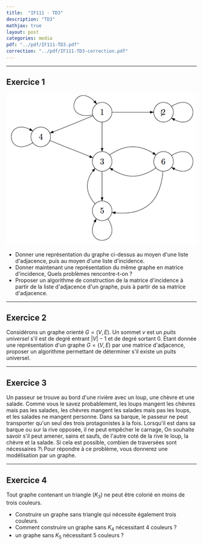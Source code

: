 ```yaml
---
title:  "IF111 - TD3"
description: "TD3"
mathjax: true
layout: post
categories: media
pdf: "../pdf/IF111-TD3.pdf"
correction: "../pdf/IF111-TD3-correction.pdf"
---
```


---

## Exercice 1

![Alt text](Graphe1.png "a title")



- Donner une représentation du graphe ci-dessus au moyen d'une liste d'adjacence, puis au moyen d'une liste d'incidence.
- Donner maintenant une représentation du même graphe en matrice d'incidence, Quels problèmes rencontre-t-on ?
- Proposer un algorithme de construction de la matrice d'incidence à partir de la liste d'adjacence d'un graphe, puis à partir de sa matrice d'adjacence.

---

## Exercice 2

Considérons un graphe orienté $G = (V, E)$. Un sommet $v$ est un *puits universel* s'il est de degré entrant $|V| - 1$ et de degré sortant 0.
Étant donnée une représentation d'un graphe $G = (V, E)$ par une matrice d'adjacence, proposer un algorithme permettant de déterminer s'il existe un puits universel.

---

## Exercice 3

Un passeur se trouve au bord d'une rivière avec un loup, une chèvre et une salade. Comme vous le savez probablement, les loups mangent les chèvres mais pas les salades, les chèvres mangent les salades mais pas les loups, et les salades ne mangent personne. Dans sa barque, le passeur ne peut transporter qu'un seul des trois protagonistes à la fois. Lorsqu'il est dans sa barque ou sur la rive opposée, il ne peut empêcher le carnage, On souhaite savoir s'il peut amener, sains et saufs, de l'autre coté de la rive le loup, la chèvre et la salade.
Si cela est possible, combien de traversées sont nécessaires ?\\
Pour répondre à ce problème, vous donnerez une modélisation par un graphe.

---

## Exercice 4

Tout graphe contenant un triangle ($K_3$) ne peut être colorié en moins de trois couleurs.


- Construire un graphe sans triangle qui nécessite également trois couleurs.
- Comment construire un graphe sans $K_4$ nécessitant 4 couleurs ?
- un graphe sans $K_5$ nécessitant 5 couleurs ?

